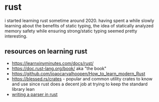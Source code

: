 # rust

i started learning rust sometime around 2020. having spent a while slowly learning about the benefits of static typing, the idea of statically analyzed memory safety while ensuring strong/static typing seemed pretty interesting.

## resources on learning rust

- https://learnxinyminutes.com/docs/rust/
- https://doc.rust-lang.org/book/ aka "the book"
- https://github.com/joaocarvalhoopen/How_to_learn_modern_Rust
- https://blessed.rs/crates - popular and common utility crates to know and use since rust does a decent job at trying to keep the standard library lean
- [writing a parser in rust](https://adriann.github.io/rust_parser.html)
